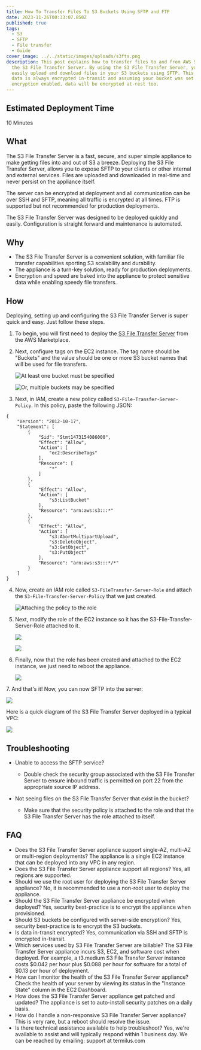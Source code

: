```yaml
---
title: How To Transfer Files To S3 Buckets Using SFTP and FTP
date: 2023-11-26T00:33:07.850Z
published: true
tags:
  - S3
  - SFTP
  - File transfer
  - Guide
cover_image: ../../static/images/uploads/s3fts.png
description: T﻿his post explains how to transfer files to and from AWS S3 using
  the S3 File Transfer Server. By using the S3 File Transfer Server, you can
  easily upload and download files in your S3 buckets using SFTP. This ensures
  data is always encrypted in-transit and assuming your bucket was set up with
  encryption enabled, data will be encrypted at-rest too.
---
```

## E﻿stimated Deployment Time

1﻿0 Minutes

## W﻿hat

T﻿he S3 File Transfer Server is a fast, secure, and super simple appliance to make getting files into and out of S3 a breeze. Deploying the S3 File Transfer Server, allows you to expose SFTP to your clients or other internal and external services. Files are uploaded and downloaded in real-time and never persist on the appliance itself. 

The server can be encrypted at deployment and all communication can be over SSH and SFTP, meaning all traffic is encrypted at all times. FTP is supported but not recommended for production deployments.

T﻿he S3 File Transfer Server was designed to be deployed quickly and easily. Configuration is straight forward and maintenance is automated.

## W﻿hy

* T﻿he S3 File Transfer Server is a convenient solution, with familiar file transfer capabilities sporting S3 scalability and durability.
* T﻿he appliance is a turn-key solution, ready for production deployments.
* E﻿ncryption and speed are baked into the appliance to protect sensitive data while enabling speedy file transfers.

## H﻿ow

D﻿eploying, setting up and configuring the S3 File Transfer Server is super quick and easy. Just follow these steps.

1. To begin, you will first need to deploy the [S3 File Transfer Server](https://aws.amazon.com/marketplace/pp/prodview-shh2f5imxqqm6) from the AWS Marketplace.
2. N﻿ext, configure tags on the EC2 instance. The tag name should be "Buckets" and the value should be one or more S3 bucket names that will be used for file transfers.

   ![](../../static/images/uploads/tags1.png "At least one bucket must be specified")

   ![](../../static/images/uploads/tags2.png "Or, multiple buckets may be specified")
3. N﻿ext, in IAM, create a new policy called `S3-File-Transfer-Server-Policy`. In this policy, paste the following JSON:

```
{
    "Version": "2012-10-17",
    "Statement": [
        {
            "Sid": "Stmt1473154086000",
            "Effect": "Allow",
            "Action": [
                "ec2:DescribeTags"
            ],
            "Resource": [
                "*"
            ]
        },
        {
            "Effect": "Allow",
            "Action": [
                "s3:ListBucket"
            ],
            "Resource": "arn:aws:s3:::*"
        },
        {
            "Effect": "Allow",
            "Action": [
                "s3:AbortMultipartUpload",
                "s3:DeleteObject",
                "s3:GetObject",
                "s3:PutObject"
            ],
            "Resource": "arn:aws:s3:::*/*"
        }
    ]
}
```

4. Now, create an IAM role called `S3-FileTransfer-Server-Role` and attach the `S3-File-Transfer-Server-Policy` that we just created.

   ![](../../static/images/uploads/role.png "Attaching the policy to the role")
5. Next, modify the role of the EC2 instance so it has the S3-File-Transfer-Server-Role attached to it.

   ![](../../static/images/uploads/modifyiamrole1.png)

   ![](../../static/images/uploads/modifyiamrole2.png)
6. Finally, now that the role has been created and attached to the EC2 instance, we just need to reboot the appliance.

   ![](../../static/images/uploads/reboot.png)

7﻿. And that's it! Now, you can now SFTP into the server:

   ![](../../static/images/uploads/sftp.png)

H﻿ere is a quick diagram of the S3 File Transfer Server deployed in a typical VPC:

![](../../static/images/uploads/s3filetransferserverdiagram.drawio.png)

## T﻿roubleshooting

* U﻿nable to access the SFTP service?

  * D﻿ouble check the security group associated with the S3 File Transfer Server to ensure inbound traffic is permitted on port 22 from the appropriate source IP address.
* N﻿ot seeing files on the S3 File Transfer Server that exist in the bucket?

  * M﻿ake sure that the security policy is attached to the role and that the S3 File Transfer Server has the role attached to itself.

## F﻿AQ

* Does the S3 File Transfer Server appliance support single-AZ, multi-AZ or multi-region deployments? The appliance is a single EC2 instance that can be deployed into any VPC in any region.
* D﻿oes the S3 File Transfer Server appliance support all regions? Yes, all regions are supported.
* S﻿hould we use the root user for deploying the S3 File Transfer Server appliance? No, it is recommended to use a non-root user to deploy the appliance.
* S﻿hould the S3 File Transfer Server appliance be encrypted when deployed? Yes, security best-practice is to encrypt the appliance when provisioned.
* S﻿hould S3 buckets be configured with server-side encryption? Yes, security best-practice is to encrypt the S3 buckets.
* I﻿s data in-transit encrypted? Yes, communication via SSH and SFTP is encrypted in-transit.
* W﻿hich services used by S3 File Transfer Server are billable? The S3 File Transfer Server appliance incurs S3, EC2, and software cost when deployed. For example, a t3.medium S3 File Transfer Server instance costs $0.042 per hour plus $0.088 per hour for software for a total of $0.13 per hour of deployment.
* H﻿ow can I monitor the health of the S3 File Transfer Server appliance? Check the health of your server by viewing its status in the "Instance State" column in the EC2 Dashboard.
* H﻿ow does the S3 File Transfer Server appliance get patched and updated? The appliance is set to auto-install security patches on a daily basis.
* H﻿ow do I handle a non-responsive S3 File Transfer Server appliance? This is very rare, but a reboot should resolve the issue.
* Is there technical assistance available to help troubleshoot? Yes, we're available to assist and will typically respond within 1 business day. We can be reached by emailing: support at termilus.com